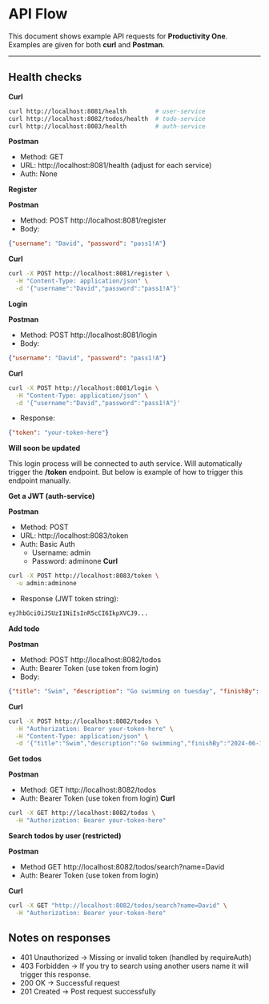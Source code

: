 # API Flow

This document shows example API requests for **Productivity One**.  
Examples are given for both **curl** and **Postman**.

---

## Health checks
**Curl**
```bash
curl http://localhost:8081/health        # user-service
curl http://localhost:8082/todos/health  # todo-service
curl http://localhost:8083/health        # auth-service
```
**Postman**
* Method: GET
* URL: http://localhost:8081/health (adjust for each service)
* Auth: None

**Register**

**Postman**
* Method: POST http://localhost:8081/register
* Body:
```json
{"username": "David", "password": "pass1!A"}
```
**Curl**
```bash
curl -X POST http://localhost:8081/register \
  -H "Content-Type: application/json" \
  -d '{"username":"David","password":"pass1!A"}' 
```
**Login**

**Postman**
* Method: POST http://localhost:8081/login
* Body:
```json
{"username": "David", "password": "pass1!A"}
```
**Curl**
```bash
curl -X POST http://localhost:8081/login \
  -H "Content-Type: application/json" \
  -d '{"username":"David","password":"pass1!A"}'
```
* Response:
```json
{"token": "your-token-here"}
```

**Will soon be updated**

This login process will be connected to auth service. Will automatically trigger the **/token** endpoint. But below is example of how to trigger this endpoint manually.

**Get a JWT (auth-service)**

**Postman**
* Method: POST
* URL: http://localhost:8083/token
* Auth: Basic Auth
    * Username: admin
    * Password: adminone
      **Curl**
```bash
curl -X POST http://localhost:8083/token \
  -u admin:adminone
```
* Response (JWT token string):
```bash
eyJhbGciOiJSUzI1NiIsInR5cCI6IkpXVCJ9...
```
**Add todo**

**Postman**
* Method: POST http://localhost:8082/todos
* Auth: Bearer Token (use token from login)
* Body:
```json
{"title": "Swim", "description": "Go swimming on tuesday", "finishBy": "2024-06-15"}
```
**Curl**
```bash
curl -X POST http://localhost:8082/todos \
  -H "Authorization: Bearer your-token-here" \
  -H "Content-Type: application/json" \
  -d '{"title":"Swim","description":"Go swimming","finishBy":"2024-06-15"}' 
```

**Get todos**

**Postman**
* Method: GET http://localhost:8082/todos
* Auth: Bearer Token (use token from login)
  **Curl**
```bash
curl -X GET http://localhost:8082/todos \
  -H "Authorization: Bearer your-token-here"
```

**Search todos by user (restricted)**

**Postman**
* Method GET http://localhost:8082/todos/search?name=David
* Auth: Bearer Token (use token from login)

**Curl**
```bash
curl -X GET "http://localhost:8082/todos/search?name=David" \
  -H "Authorization: Bearer your-token-here"
```

## Notes on responses
* 401 Unauthorized -> Missing or invalid token (handled by requireAuth)
* 403 Forbidden -> If you try to search using another users name it will trigger this response.
* 200 OK -> Successful request
* 201 Created -> Post request successfully